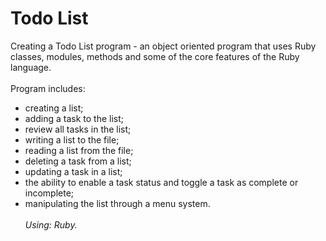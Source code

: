 # Todo List
Creating a Todo List program - an object oriented program that uses Ruby classes, modules, methods and some of the core features of the Ruby language.
<br/><br/>
Program includes:
- creating a list;
- adding a task to the list;
- review all tasks in the list;
- writing a list to the file;
- reading a list from the file;
- deleting a task from a list;
- updating a task in a list;
- the ability to enable a task status and toggle a task as complete or incomplete;
- manipulating the list through a menu system. 
<br/><br/>
<i>Using: Ruby.</i>
